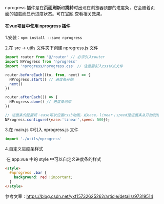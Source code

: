 nprogress 插件是在**页面刷新**和**跳转**时出现在浏览器顶部的进度条，它会随着页面的加载而显示进度状态。可在[官网](http://ricostacruz.com/nprogress/) 查看相关效果。

#### 在vue项目中使用 nprogress 插件

1.安装：`npm install --save nprogress`

2.在 src -> utils 文件夹下创建 nprogress.js 文件

```js
import router from '@/router' // 必须引入router
import NProgress from 'nprogress'
import 'nprogress/nprogress.css' // 注意要引入css样式文件

router.beforeEach((to, from, next) => {
  NProgress.start() // 进度条开始
  next()
})

router.afterEach(() => {
  NProgress.done() // 进度条结束
})

// 进度条的配置项：ease可以设置css3动画，如ease，linear；speed是进度条从开始到结束的耗时
NProgress.configure({ease:'linear',speed: 500});
```

3.在 main.js 中引入 nprogress.js 文件

```js
import './utils/nprogress'
```

4.自定义进度条样式

​	在 app.vue 中的 style 中可以自定义进度条的样式

```html
<style>
  #nprogress .bar {
	background: red !important;
  }
</style>
```



参考文章：<https://blog.csdn.net/yxf15732625262/article/details/97319514>
